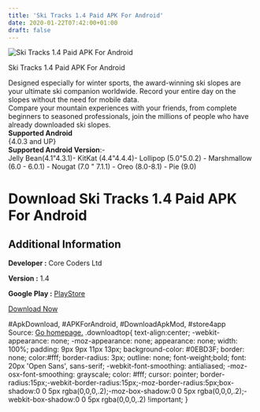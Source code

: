 ```yaml
---
title: 'Ski Tracks 1.4 Paid APK For Android'
date: 2020-01-22T07:42:00+01:00
draft: false
---
```


![Ski Tracks 1.4 Paid APK For Android](https://i1.wp.com/apkhome.net/wp-content/uploads/2020/01/Ski-Tracks-1.4-Paid.png "Ski Tracks 1.4 Paid APK For Android")

  

Ski Tracks 1.4 Paid APK For Android

Designed especially for winter sports, the award-winning ski slopes are your ultimate ski companion worldwide. Record your entire day on the slopes without the need for mobile data.  
Compare your mountain experiences with your friends, from complete beginners to seasoned professionals, join the millions of people who have already downloaded ski slopes.  
**Supported Android**  
{4.0.3 and UP}  
**Supported Android Version**:-  
Jelly Bean(4.1"4.3.1)- KitKat (4.4"4.4.4)- Lollipop (5.0"5.0.2) - Marshmallow (6.0 - 6.0.1) - Nougat (7.0 " 7.1.1) - Oreo (8.0-8.1) - Pie (9.0)

Download S**ki Tracks 1.4 Paid APK For Android**
================================================

Additional Information
----------------------

**Developer :** Core Coders Ltd

**Version :** 1.4

**Google Play :** [PlayStore](https://play.google.com/store/apps/details?id=com.corecoders.skitracks)

  

[Download Now](https://store4app.co/post/ski-tracks-1-4-paid-apk-for-android_1579675200)

  
#ApkDownload, #APKForAndroid, #DownloadApkMod, #store4app  
Source: [Go homepage.](https://store4app.co/post/ski-tracks-1-4-paid-apk-for-android_1579675200) .downloadtop{ text-align:center; -webkit-appearance: none; -moz-appearance: none; appearance: none; width: 100%; padding: 9px 9px 11px 13px; background-color: #0EBD3F; border: none; color:#fff; border-radius: 3px; outline: none; font-weight;bold; font: 20px 'Open Sans', sans-serif; -webkit-font-smoothing: antialiased; -moz-osx-font-smoothing: grayscale; color: #fff; cursor: pointer; border-radius:15px;-webkit-border-radius:15px;-moz-border-radius:5px;box-shadow:0 0 5px rgba(0,0,0,.2);-moz-box-shadow:0 0 5px rgba(0,0,0,.2);-webkit-box-shadow:0 0 5px rgba(0,0,0,.2) !important; }